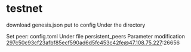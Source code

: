 # testnet

download  genesis.json put to config Under the directory

Set peer:
config.toml Under file persistent_peers Parameter modification 297c50c93cf23afbf85ecf590ad6d5fc453c42fe@47.108.75.227:26656
